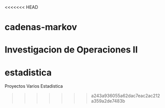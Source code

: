 <<<<<<< HEAD
# cadenas-markov
Investigacion de Operaciones II
=======
# estadistica
Proyectos Varios Estadistica
>>>>>>> a243a936055a62dac7eac2ac212a359a2de7483b
